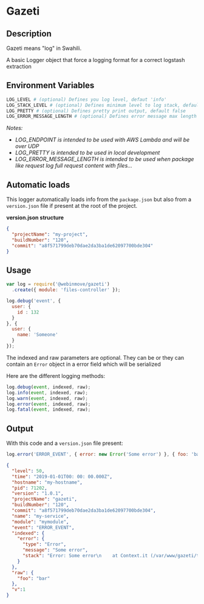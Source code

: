 # Gazeti

## Description

Gazeti means "log" in Swahili.

A basic Logger object that force a logging format for a correct logstash extraction

## Environment Variables

```sh
LOG_LEVEL # (optional) Defines you log level, defaut 'info'
LOG_STACK_LEVEL # (optional) Defines minimum level to log stack, default 'error'
LOG_PRETTY # (optional) Defines pretty print output, default false
LOG_ERROR_MESSAGE_LENGTH # (optional) Defines error message max length output, default 0 (no limit)
```

*Notes:*

 - *LOG_ENDPOINT is intended to be used with AWS Lambda and will be over UDP*
 - *LOG_PRETTY is intended to be used in local development*
 - *LOG_ERROR_MESSAGE_LENGTH is intended to be used when package like request log full request content with files...*

## Automatic loads

This logger automatically loads info from the `package.json`
but also from a `version.json` file if present at the root of the project.

**version.json structure**

```json
{
  "projectName": "my-project",
  "buildNumber": "120",
  "commit": "a8f571799deb70dae2da3ba1de62097700bde304"
}
```

## Usage

```js
var log = require('@webinmove/gazeti')
  .create({ module: 'files-controller' });

log.debug('event', {
  user: {
    id : 132
  }
}, {
  user: {
    name: 'Someone'
  }
});
```

The indexed and raw parameters are optional.
They can be or they can contain an `Error` object in a error field which will be serialized

Here are the different logging methods:

```js
log.debug(event, indexed, raw);
log.info(event, indexed, raw);
log.warn(event, indexed, raw);
log.error(event, indexed, raw);
log.fatal(event, indexed, raw);
```

## Output

With this code and a `version.json` file present:

```js
log.error('ERROR_EVENT', { error: new Error('Some error') }, { foo: 'bar' });
```

```json
{
  "level": 50,
  "time": "2019-01-01T00: 00: 00.000Z",
  "hostname": "my-hostname",
  "pid": 71202,
  "version": "1.0.1",
  "projectName": "gazeti",
  "buildNumber": "120",
  "commit": "a8f571799deb70dae2da3ba1de62097700bde304",
  "name": "my-service",
  "module": "mymodule",
  "event": "ERROR_EVENT",
  "indexed": {
    "error": {
      "type": "Error",
      "message": "Some error",
      "stack": "Error: Some error\n    at Context.it (/var/www/gazeti/test/libs/Gazeti.spec.js:191:31)\n    at callFnAsync (/var/www/gazeti/node_modules/mocha/lib/runnable.js:400:21)\n    at Test.Runnable.run (/var/www/gazeti/node_modules/mocha/lib/runnable.js:342:7)\n    at Runner.runTest (/var/www/gazeti/node_modules/mocha/lib/runner.js:455:10)\n    at /var/www/gazeti/node_modules/mocha/lib/runner.js:573:12\n    at next (/var/www/gazeti/node_modules/mocha/lib/runner.js:369:14)\n    at /var/www/gazeti/node_modules/mocha/lib/runner.js:379:7\n    at next (/var/www/gazeti/node_modules/mocha/lib/runner.js:303:14)\n    at Immediate._onImmediate (/var/www/gazeti/node_modules/mocha/lib/runner.js:347:5)\n    at runCallback (timers.js:694:18)\n    at tryOnImmediate (timers.js:665:5)\n    at processImmediate (timers.js:647:5)"
    }
  },
  "raw": {
    "foo": "bar"
  },
  "v":1
}
```
